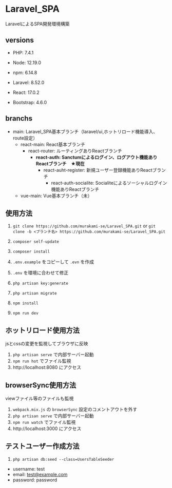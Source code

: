 # Laravel_SPA

LaravelによるSPA開発環境構築

## versions

- PHP: 7.4.1
- Node: 12.19.0
- npm: 6.14.8

- Laravel: 8.52.0
- React: 17.0.2
- Bootstrap: 4.6.0

## branchs

- main: Laravel_SPA基本ブランチ（laravel/ui,ホットリロード機能導入、route設定）
    - react-main: React基本ブランチ
        - react-router: ルーティングありReactブランチ
            - **react-auth: Sanctumによるログイン、ログアウト機能ありReactブランチ　★現在**
                - react-auht-register: 新規ユーザー登録機能ありReactブランチ
                    - react-auth-socialite: Socialiteによるソーシャルログイン機能ありReactブランチ
    - vue-main: Vue基本ブランチ（未）

## 使用方法

1. `git clone https://github.com/murakami-se/Laravel_SPA.git` 
    or
    `git clone -b <ブランチ名> https://github.com/murakami-se/Laravel_SPA.git`

1. `composer self-update`

1. `composer install`

1. `.env.example` をコピーして `.evn` を作成

1. `.env` を環境に合わせて修正

1. `php artisan key:generate`

1. `php artisan migrate`

1. `npm install`

1. `npm run dev`

## ホットリロード使用方法

jsとcssの変更を監視してブラウザに反映

1. `php artisan serve` で内部サーバー起動
1. `npm run hot` でファイル監視
1. http://localhost:8080 にアクセス

## browserSync使用方法

viewファイル等のファイルも監視

1. `webpack.mix.js` の `browserSync` 設定のコメントアウトを外す
1. `php artisan serve` で内部サーバー起動
1. `npm run watch` でファイル監視
1. http://localhost:3000 にアクセス

## テストユーザー作成方法

1. `php artisan db:seed --class=UsersTableSeeder`

- username: test
- email: test@example.com
- password: password
